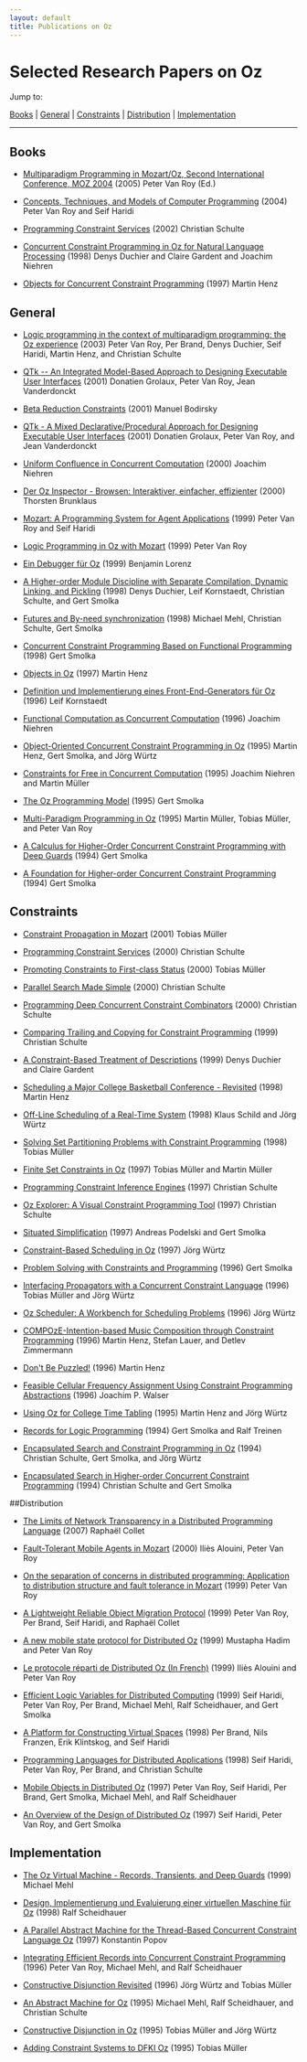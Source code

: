 ```yaml
---
layout: default
title: Publications on Oz
---
```



# Selected Research Papers on Oz

Jump to: 

[Books](#books) | 
[General](#general) |
[Constraints](#constraints) |
[Distribution](#distribution) |
[Implementation](#implementation)

----

## Books 
<a name="books"></a>


- [Multiparadigm Programming in Mozart/Oz, Second International Conference, MOZ 2004](/publications/abstracts/MOZ2004Procs.html) (2005) Peter Van Roy (Ed.)

- [Concepts, Techniques, and Models of Computer Programming](/publications/abstracts/VanRoyHaridiBook.html) (2004) Peter Van Roy and Seif Haridi

- [Programming Constraint Services](/publications/abstracts/ProgrammingConstraintServicesBook.html) (2002) Christian Schulte

- [Concurrent Constraint Programming in Oz for Natural Language Processing](/publications/abstracts/oznlp.html) (1998) Denys Duchier and Claire Gardent and Joachim Niehren

- [Objects for Concurrent Constraint Programming](/publications/abstracts/HenzBook.html) (1997) Martin Henz


## General 
<a name="general"></a>

- [Logic programming in the context of multiparadigm programming: the Oz experience](/publications/abstracts/LogicProgrammingOzExperience.html) (2003) Peter Van Roy, Per Brand, Denys Duchier, Seif Haridi, Martin Henz, and Christian Schulte

- [QTk -- An Integrated Model-Based Approach to Designing Executable User Interfaces](/publications/abstracts/dsvis2001.html) (2001) Donatien Grolaux, Peter Van Roy, Jean Vanderdonckt

- [Beta Reduction Constraints](/publications/abstracts/BetaReductionConstraints.html) (2001) Manuel Bodirsky

- [QTk - A Mixed Declarative/Procedural Approach for Designing Executable User Interfaces](/publications/abstracts/ehci2001.html) (2001) Donatien Grolaux, Peter Van Roy, and Jean Vanderdonckt

- [Uniform Confluence in Concurrent Computation](/publications/abstracts/Uniform:2000.html) (2000) Joachim Niehren

- [Der Oz Inspector - Browsen: Interaktiver, einfacher, effizienter](/publications/abstracts/OzInspector.html) (2000) Thorsten Brunklaus

- [Mozart: A Programming System for Agent Applications](/publications/abstracts/diplcl99.html) (1999) Peter Van Roy and Seif Haridi

- [Logic Programming in Oz with Mozart](/publications/abstracts/lpinoz99.html) (1999) Peter Van Roy

- [Ein Debugger für Oz](/publications/abstracts/OzDebugger.html) (1999) Benjamin Lorenz

- [A Higher-order Module Discipline with Separate Compilation, Dynamic Linking, and Pickling](/publications/abstracts/modules-98.html) (1998) Denys Duchier, Leif Kornstaedt, Christian Schulte, and Gert Smolka

- [Futures and By-need synchronization](/publications/abstracts/oz-futures.html) (1998) Michael Mehl, Christian Schulte, Gert Smolka

- [Concurrent Constraint Programming Based on Functional Programming](/publications/abstracts/Smolka-Oz-SML-98.html) (1998) Gert Smolka

- [Objects in Oz](/publications/abstracts/Diss-Henz.html) (1997) Martin Henz

- [Definition und Implementierung eines Front-End-Generators für Oz](/publications/abstracts/DA-Kornstaedt.html) (1996) Leif Kornstaedt

- [Functional Computation as Concurrent Computation](/publications/abstracts/POPL96.html) (1996) Joachim Niehren

- [Object-Oriented Concurrent Constraint Programming in Oz](/publications/abstracts/PPCP93.html) (1995) Martin Henz, Gert Smolka, and Jörg Würtz

- [Constraints for Free in Concurrent Computation](/publications/abstracts/ConstraintsFree95.html) (1995) Joachim Niehren and Martin Müller

- [The Oz Programming Model](/publications/abstracts/volume1000.html) (1995) Gert Smolka

- [Multi-Paradigm Programming in Oz](/publications/abstracts/Visions95.html) (1995) Martin Müller, Tobias Müller, and Peter Van Roy

- [A Calculus for Higher-Order Concurrent Constraint Programming with Deep Guards](/publications/abstracts/RR-94-03.html) (1994) Gert Smolka

- [A Foundation for Higher-order Concurrent Constraint Programming](/publications/abstracts/RR-94-16.html) (1994) Gert Smolka


## Constraints 
<a name="constraints"></a>

- [Constraint Propagation in Mozart](/publications/abstracts/TobiasMuellerDiss.html) (2001) Tobias Müller

- [Programming Constraint Services](/publications/abstracts/ProgrammingConstraintServices.html) (2000) Christian Schulte

- [Promoting Constraints to First-class Status](/publications/abstracts/Mueller-00a.html) (2000) Tobias Müller

- [Parallel Search Made Simple](/publications/abstracts/par-trics.html) (2000) Christian Schulte

- [Programming Deep Concurrent Constraint Combinators](/publications/abstracts/combinators.html) (2000) Christian Schulte

- [Comparing Trailing and Copying for Constraint Programming](/publications/abstracts/copying.html) (1999) Christian Schulte

- [A Constraint-Based Treatment of Descriptions](/publications/abstracts/iwcs99.html) (1999) Denys Duchier and Claire Gardent

- [Scheduling a Major College Basketball Conference - Revisited](/publications/abstracts/acc98.html) (1998) Martin Henz

- [Off-Line Scheduling of a Real-Time System](/publications/abstracts/sac98.html) (1998) Klaus Schild and Jörg Würtz

- [Solving Set Partitioning Problems with Constraint Programming](/publications/abstracts/Mueller-98a.html) (1998) Tobias Müller

- [Finite Set Constraints in Oz](/publications/abstracts/TMMM97a.html) (1997) Tobias Müller and Martin Müller

- [Programming Constraint Inference Engines](/publications/abstracts/Engines.html) (1997) Christian Schulte

- [Oz Explorer: A Visual Constraint Programming Tool](/publications/abstracts/Explorer.html) (1997) Christian Schulte

- [Situated Simplification](/publications/abstracts/SituSimpliTCS.html) (1997) Andreas Podelski and Gert Smolka

- [Constraint-Based Scheduling in Oz](/publications/abstracts/ConstraintScheduling97.html) (1997) Jörg Würtz

- [Problem Solving with Constraints and Programming](/publications/abstracts/ACM_Surveys_96.html) (1996) Gert Smolka

- [Interfacing Propagators with a Concurrent Constraint Language](/publications/abstracts/interfacing96.html) (1996) Tobias Müller and Jörg Würtz

- [Oz Scheduler:  A Workbench for Scheduling Problems](/publications/abstracts/scheduler96.html) (1996) Jörg Würtz

- [COMPOzE-Intention-based Music Composition through Constraint Programming](/publications/abstracts/COMPOzE96.html) (1996) Martin Henz, Stefan Lauer, and Detlev Zimmermann

- [Don't Be Puzzled!](/publications/abstracts/puzzle96.html) (1996) Martin Henz

- [Feasible Cellular Frequency Assignment Using Constraint Programming Abstractions](/publications/abstracts/fa96.html) (1996) Joachim P. Walser

- [Using Oz for College Time Tabling](/publications/abstracts/ICPTAT95.html) (1995) Martin Henz and Jörg Würtz

- [Records for Logic Programming](/publications/abstracts/RecordsLogProg.html) (1994) Gert Smolka and Ralf Treinen

- [Encapsulated Search and Constraint Programming in Oz](/publications/abstracts/RR-94-20.html) (1994) Christian Schulte, Gert Smolka, and Jörg Würtz

- [Encapsulated Search in Higher-order Concurrent Constraint Programming](/publications/abstracts/ILPS94.html) (1994) Christian Schulte and Gert Smolka



##Distribution 
<a name="distribution"></a>


- [The Limits of Network Transparency in a Distributed Programming Language](/publications/abstracts/ColletThesis.html) (2007) Raphaël Collet

- [Fault-Tolerant Mobile Agents in Mozart](/publications/abstracts/asama2000.html) (2000) Iliès Alouini, Peter Van Roy

- [On the separation of concerns in distributed programming: Application to distribution structure and fault tolerance in Mozart](/publications/abstracts/sendai99.html) (1999) Peter Van Roy

- [A Lightweight Reliable Object Migration Protocol](/publications/abstracts/lncs1686.html) (1999) Peter Van Roy, Per Brand, Seif Haridi, and Raphaël Collet

- [A new mobile state protocol for Distributed Oz](/publications/abstracts/pdcs99.html) (1999) Mustapha Hadim and Peter Van Roy

- [Le protocole réparti de Distributed Oz (In French)](/publications/abstracts/alouini98.html) (1999) Iliès Alouini and Peter Van Roy

- [Efficient Logic Variables for Distributed Computing](/publications/abstracts/TOPLAS99.html) (1999) Seif Haridi, Peter Van Roy, Per Brand, Michael Mehl, Ralf Scheidhauer, and Gert Smolka

- [A Platform for Constructing Virtual Spaces](/publications/abstracts/virtual.html) (1998) Per Brand, Nils Franzen, Erik Klintskog, and Seif Haridi

- [Programming Languages for Distributed Applications](/publications/abstracts/ngc98.html) (1998) Seif Haridi, Peter Van Roy, Per Brand, and Christian Schulte

- [Mobile Objects in Distributed Oz](/publications/abstracts/TOPLAS97.html) (1997) Peter Van Roy, Seif Haridi, Per Brand, Gert Smolka, Michael Mehl, and Ralf Scheidhauer

- [An Overview of the Design of Distributed Oz](/publications/abstracts/PASCO97.html) (1997) Seif Haridi, Peter Van Roy, and Gert Smolka



## Implementation

<a name="implementation"></a>

- [The Oz Virtual Machine - Records, Transients, and Deep Guards](/publications/abstracts/mehl-thesis.html) (1999) Michael Mehl

- [Design, Implementierung und Evaluierung einer virtuellen Maschine für Oz](/publications/abstracts/scheidhauer-thesis.html) (1998) Ralf Scheidhauer

- [A Parallel Abstract Machine for the Thread-Based Concurrent Constraint Language Oz](/publications/abstracts/pamoz.html) (1997) Konstantin Popov

- [Integrating Efficient Records into Concurrent Constraint Programming](/publications/abstracts/plilp96.html) (1996) Peter Van Roy, Michael Mehl, and Ralf Scheidhauer

- [Constructive Disjunction Revisited](/publications/abstracts/KI96.html) (1996) Jörg Würtz and Tobias Müller

- [An Abstract Machine for Oz](/publications/abstracts/RR-95-08.html) (1995) Michael Mehl, Ralf Scheidhauer, and Christian Schulte

- [Constructive Disjunction in Oz](/publications/abstracts/CDinOz.html) (1995) Tobias Müller and Jörg Würtz

- [Adding Constraint Systems to DFKI Oz](/publications/abstracts/AddingConstraintSystems.html) (1995) Tobias Müller
